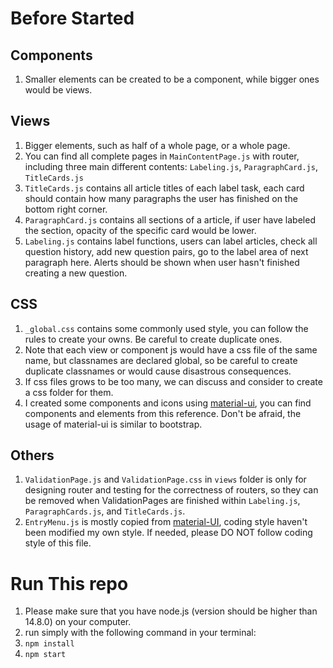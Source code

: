 # Before Started

## Components
1. Smaller elements can be created to be a component, while bigger ones would be views.
## Views
1. Bigger elements, such as half of a whole page, or a whole page.
2. You can find all complete pages in `MainContentPage.js` with router, including three main different contents: `Labeling.js`, `ParagraphCard.js`, `TitleCards.js`
3. `TitleCards.js` contains all article titles of each label task, each card should contain how many paragraphs the user has finished on the bottom right corner.
4. `ParagraphCard.js` contains all sections of a article, if user have labeled the section, opacity of the specific card would be lower.
5. `Labeling.js` contains label functions, users can label articles, check all question history, add new question pairs, go to the label area of next paragraph here. Alerts should be shown when user hasn't finished creating a new question.
## CSS
1. `_global.css` contains some commonly used style, you can follow the rules to create your owns. Be careful to create duplicate ones.
2. Note that each view or component js would have a css file of the same name, but classnames are declared global, so be careful to create duplicate classnames or would cause disastrous consequences.
3. If css files grows to be too many, we can discuss and consider to create a css folder for them.
4. I created some components and icons using [material-ui](https://material-ui.com), you can find components and elements from this reference. Don't be afraid, the usage of material-ui is similar to bootstrap.
## Others
1. `ValidationPage.js` and `ValidationPage.css` in `views` folder is only for designing router and testing for the correctness of routers, so they can be removed when ValidationPages are finished within `Labeling.js`, `ParagraphCards.js`, and `TitleCards.js`.
2. `EntryMenu.js` is mostly copied from [material-UI](https://material-ui.com), coding style haven't been modified my own style. If needed, please DO NOT follow coding style of this file.

# Run This repo
1. Please make sure that you have node.js (version should be higher than 14.8.0) on your computer.
2. run simply with the following command in your terminal:
  1. `npm install`
  2. `npm start`

